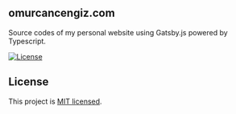 ## omurcancengiz.com

Source codes of my personal website using Gatsby.js powered by Typescript.

[![License](https://img.shields.io/github/license/thenewboston-developers/website)](http://opensource.org/licenses/MIT)

## License

This project is [MIT licensed](http://opensource.org/licenses/MIT).
